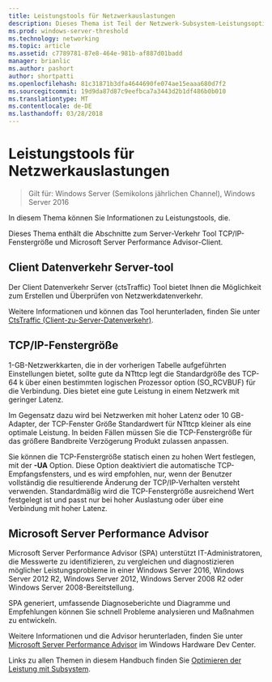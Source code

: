 ```yaml
---
title: Leistungstools für Netzwerkauslastungen
description: Dieses Thema ist Teil der Netzwerk-Subsystem-Leistungsoptimierung Anleitung für Windows Server 2016.
ms.prod: windows-server-threshold
ms.technology: networking
ms.topic: article
ms.assetid: c7789781-87e8-464e-981b-af887d01badd
manager: brianlic
ms.author: pashort
author: shortpatti
ms.openlocfilehash: 81c31871b3dfa4644690fe074ae15eaaa680d7f2
ms.sourcegitcommit: 19d9da87d87c9eefbca7a3443d2b1df486b0b010
ms.translationtype: MT
ms.contentlocale: de-DE
ms.lasthandoff: 03/28/2018
---
```

# <a name="performance-tools-for-network-workloads"></a>Leistungstools für Netzwerkauslastungen

>Gilt für: Windows Server (Semikolons jährlichen Channel), Windows Server 2016

In diesem Thema können Sie Informationen zu Leistungstools, die.

Dieses Thema enthält die Abschnitte zum Server-Verkehr Tool TCP/IP-Fenstergröße und Microsoft Server Performance Advisor-Client.

##  <a name="bkmk_tuning"></a>Client Datenverkehr Server-tool

Der Client Datenverkehr Server \(ctsTraffic\) Tool bietet Ihnen die Möglichkeit zum Erstellen und Überprüfen von Netzwerkdatenverkehr.

Weitere Informationen und können das Tool herunterladen, finden Sie unter [CtsTraffic (Client-zu-Server-Datenverkehr)](http://ctstraffic.codeplex.com/).
  
##  <a name="bkmk_size"></a>TCP/IP-Fenstergröße

1-GB-Netzwerkkarten, die in der vorherigen Tabelle aufgeführten Einstellungen bietet, sollte gute da NTttcp legt die Standardgröße des TCP-64 k über einen bestimmten logischen Prozessor option \(SO_RCVBUF\) für die Verbindung. Dies bietet eine gute Leistung in einem Netzwerk mit geringer Latenz.  

Im Gegensatz dazu wird bei Netzwerken mit hoher Latenz oder 10 GB-Adapter, der TCP-Fenster Größe Standardwert für NTttcp kleiner als eine optimale Leistung. In beiden Fällen müssen Sie die TCP-Fenstergröße für das größere Bandbreite Verzögerung Produkt zulassen anpassen.  

Sie können die TCP-Fenstergröße statisch einen zu hohen Wert festlegen, mit der **-UA** Option. Diese Option deaktiviert die automatische TCP-Empfangsfensters, und es wird empfohlen, nur, wenn der Benutzer vollständig die resultierende Änderung der TCP/IP-Verhalten versteht verwenden. Standardmäßig wird die TCP-Fenstergröße ausreichend Wert festgelegt ist und passt nur bei hoher Auslastung oder über eine Verbindung mit hoher Latenz.  

##  <a name="bkmk_advisor"></a>Microsoft Server Performance Advisor

Microsoft Server Performance Advisor \(SPA\) unterstützt IT-Administratoren, die Messwerte zu identifizieren, zu vergleichen und diagnostizieren möglicher Leistungsprobleme in einer Windows Server 2016, Windows Server 2012 R2, Windows Server 2012, Windows Server 2008 R2 oder Windows Server 2008-Bereitstellung. 

SPA generiert, umfassende Diagnoseberichte und Diagramme und Empfehlungen können Sie schnell Probleme analysieren und Maßnahmen zu entwickeln.  
  
 Weitere Informationen und die Advisor herunterladen, finden Sie unter [Microsoft Server Performance Advisor](https://msdn.microsoft.com/library/windows/hardware/dn481522.aspx) im Windows Hardware Dev Center.

Links zu allen Themen in diesem Handbuch finden Sie [Optimieren der Leistung mit Subsystem](net-sub-performance-top.md).